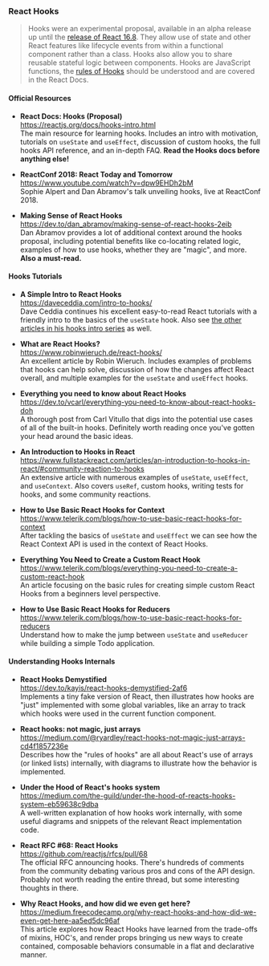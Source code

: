 ### React Hooks

> Hooks were an experimental proposal, available in an alpha release up until the [release of React 16.8](https://reactjs.org/blog/2019/02/06/react-v16.8.0.html). They allow use of state and other React features like lifecycle events from within a functional component rather than a class. Hooks also allow you to share reusable stateful logic between components. Hooks are JavaScript functions, the [rules of Hooks](https://reactjs.org/docs/hooks-rules.html) should be understood and are covered in the React Docs.

#### Official Resources

- **React Docs: Hooks (Proposal)**  
  https://reactjs.org/docs/hooks-intro.html  
  The main resource for learning hooks.  Includes an intro with motivation, tutorials on `useState` and `useEffect`, discussion of custom hooks, the full hooks API reference, and an in-depth FAQ.  **Read the Hooks docs before anything else!**
  
- **ReactConf 2018: React Today and Tomorrow**  
  https://www.youtube.com/watch?v=dpw9EHDh2bM  
  Sophie Alpert and Dan Abramov's talk unveiling hooks, live at ReactConf 2018.
  
- **Making Sense of React Hooks**  
  https://dev.to/dan_abramov/making-sense-of-react-hooks-2eib  
  Dan Abramov provides a lot of additional context around the hooks proposal, including potential benefits like co-locating related logic, examples of how to use hooks, whether they are "magic", and more.  **Also a must-read.**
  
#### Hooks Tutorials

- **A Simple Intro to React Hooks**  
  https://daveceddia.com/intro-to-hooks/  
  Dave Ceddia continues his excellent easy-to-read React tutorials with a friendly intro to the basics of the `useState` hook.  Also see [the other articles in his hooks intro series](https://daveceddia.com/archives/) as well.
  
- **What are React Hooks?**  
  https://www.robinwieruch.de/react-hooks/  
  An excellent article by Robin Wieruch.  Includes examples of problems that hooks can help solve, discussion of how the changes affect React overall, and multiple examples for the `useState` and `useEffect` hooks.
  
- **Everything you need to know about React Hooks**  
  https://dev.to/vcarl/everything-you-need-to-know-about-react-hooks-doh  
  A thorough post from Carl Vitullo that digs into the potential use cases of all of the built-in hooks.  Definitely worth reading once you've gotten your head around the basic ideas.

- **An Introduction to Hooks in React**  
  https://www.fullstackreact.com/articles/an-introduction-to-hooks-in-react/#community-reaction-to-hooks  
  An extensive article with numerous examples of `useState`, `useEffect`, and `useContext`.  Also covers `useRef`, custom hooks, writing tests for hooks, and some community reactions.

- **How to Use Basic React Hooks for Context**  
  https://www.telerik.com/blogs/how-to-use-basic-react-hooks-for-context  
  After tackling the basics of `useState` and `useEffect` we can see how the React Context API is used in the context of React Hooks.

- **Everything You Need to Create a Custom React Hook**  
  https://www.telerik.com/blogs/everything-you-need-to-create-a-custom-react-hook  
  An article focusing on the basic rules for creating simple custom React Hooks from a beginners level perspective.

- **How to Use Basic React Hooks for Reducers**  
  https://www.telerik.com/blogs/how-to-use-basic-react-hooks-for-reducers  
  Understand how to make the jump between `useState` and `useReducer` while building a simple Todo application.

#### Understanding Hooks Internals

- **React Hooks Demystified**  
  https://dev.to/kayis/react-hooks-demystified-2af6  
  Implements a tiny fake version of React, then illustrates how hooks are "just" implemented with some global variables, like an array to track which hooks were used in the current function component.
  
- **React hooks: not magic, just arrays**  
  https://medium.com/@ryardley/react-hooks-not-magic-just-arrays-cd4f1857236e  
  Describes how the "rules of hooks" are all about React's use of arrays (or linked lists) internally, with diagrams to illustrate how the behavior is implemented.
  
- **Under the Hood of React's hooks system**  
  https://medium.com/the-guild/under-the-hood-of-reacts-hooks-system-eb59638c9dba  
  A well-written explanation of how hooks work internally, with some useful diagrams and snippets of the relevant React implementation code.
  
- **React RFC #68: React Hooks**  
  https://github.com/reactjs/rfcs/pull/68  
  The official RFC announcing hooks.  There's hundreds of comments from the community debating various pros and cons of the API design.  Probably not worth reading the entire thread, but some interesting thoughts in there.

- **Why React Hooks, and how did we even get here?**  
  https://medium.freecodecamp.org/why-react-hooks-and-how-did-we-even-get-here-aa5ed5dc96af  
  This article explores how React Hooks have learned from the trade-offs of mixins, HOC's, and render props bringing us new ways to create contained, composable behaviors consumable in a flat and declarative manner.